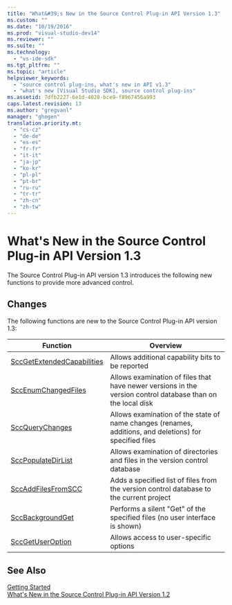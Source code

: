 ```yaml
---
title: "What&#39;s New in the Source Control Plug-in API Version 1.3"
ms.custom: ""
ms.date: "10/19/2016"
ms.prod: "visual-studio-dev14"
ms.reviewer: ""
ms.suite: ""
ms.technology: 
  - "vs-ide-sdk"
ms.tgt_pltfrm: ""
ms.topic: "article"
helpviewer_keywords: 
  - "source control plug-ins, what's new in API v1.3"
  - "what's new [Visual Studio SDK], source control plug-ins"
ms.assetid: 7dfb2227-6e1d-4028-bce9-f8967456a993
caps.latest.revision: 13
ms.author: "gregvanl"
manager: "ghogen"
translation.priority.mt: 
  - "cs-cz"
  - "de-de"
  - "es-es"
  - "fr-fr"
  - "it-it"
  - "ja-jp"
  - "ko-kr"
  - "pl-pl"
  - "pt-br"
  - "ru-ru"
  - "tr-tr"
  - "zh-cn"
  - "zh-tw"
---
```

# What&#39;s New in the Source Control Plug-in API Version 1.3
The Source Control Plug-in API version 1.3 introduces the following new functions to provide more advanced control.  
  
## Changes  
 The following functions are new to the Source Control Plug-in API version 1.3:  
  
|Function|Overview|  
|--------------|--------------|  
|[SccGetExtendedCapabilities](../../extensibility/sccgetextendedcapabilities-function.md)|Allows additional capability bits to be reported|  
|[SccEnumChangedFiles](../../extensibility/sccenumchangedfiles-function.md)|Allows examination of files that have newer versions in the version control database than on the local disk|  
|[SccQueryChanges](../../extensibility/sccquerychanges-function.md)|Allows examination of the state of name changes (renames, additions, and deletions) for specified files|  
|[SccPopulateDirList](../../extensibility/sccpopulatedirlist-function.md)|Allows examination of directories and files in the version control database|  
|[SccAddFilesFromSCC](../../extensibility/sccaddfilesfromscc-function.md)|Adds a specified list of files from the version control database to the current project|  
|[SccBackgroundGet](../../extensibility/sccbackgroundget-function.md)|Performs a silent "Get" of the specified files (no user interface is shown)|  
|[SccGetUserOption](../../extensibility/sccgetuseroption-function.md)|Allows access to user-specific options|  
  
## See Also  
 [Getting Started](../../extensibility/internals/getting-started-with-source-control-plug-ins.md)   
 [What's New in the Source Control Plug-in API Version 1.2](../../extensibility/internals/what-s-new-in-the-source-control-plug-in-api-version-1.2.md)